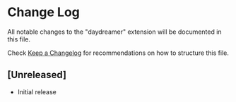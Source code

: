 # Change Log

All notable changes to the "daydreamer" extension will be documented in this file.

Check [Keep a Changelog](http://keepachangelog.com/) for recommendations on how to structure this file.

## [Unreleased]

- Initial release
